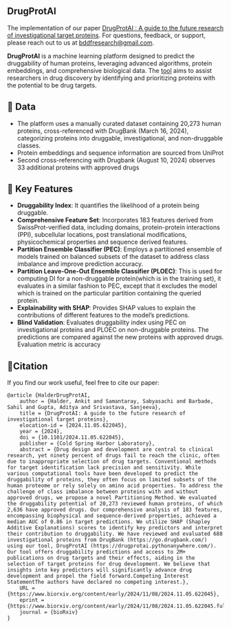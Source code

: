 
## DrugProtAI

The implementation of our paper [DrugProtAI : A guide to the future research of investigational target proteins](https://doi.org/10.1101/2024.11.05.622045). For questions, feedback, or support, please reach out to us at [bddfresearch@gmail.com](mailto:bddfresearch@gmail.com).

**DrugProtAI** is a machine learning platform designed to predict the druggability of human proteins, leveraging advanced algorithms, protein embeddings, and comprehensive biological data. The [tool](https://drugprotai.pythonanywhere.com/) aims to assist researchers in drug discovery by identifying and prioritizing proteins with the potential to be drug targets.

## 📂 Data

- The platform uses a manually curated dataset containing 20,273 human proteins, cross-referenced with DrugBank (March 16, 2024), categorizing proteins into druggable, investigational, and non-druggable classes. 
- Protein embeddings and sequence information are sourced from UniProt
- Second cross-referencing with Drugbank (August 10, 2024) observes 33 additional proteins with approved drugs

## 🌟 Key Features

- **Druggability Index**: It quantifies the likelihood of a protein being druggable.
- **Comprehensive Feature Set**: Incorporates 183 features derived from SwissProt-verified data, including domains, protein-protein interactions (PPI), subcellular locations, post translational modifications, physicochemical properties and sequence derived features.
- **Partition Ensemble Classifier (PEC)**: Employs a partitioned ensemble of models trained on balanced subsets of the dataset to address class imbalance and improve prediction accuracy.
- **Partition Leave-One-Out Ensemble Classifier (PLOEC)**: This is used for computing DI for a non-druggable protein(which is in the training set), it evaluates in a similar fashion to PEC, except that it excludes the model which is trained on the particular partition containing the queried protein.
- **Explainability with SHAP**: Provides SHAP values to explain the contributions of different features to the model’s predictions.
- **Blind Validation**: Evaluates druggability index using PEC on investigational proteins and PLOEC on non-druggable proteins. The predictions are compared against the new proteins with approved drugs. Evaluation metric is accuracy

## 🌲Citation
If you find our work useful, feel free to cite our paper:
```
@article {HalderDrugProtAI,
	author = {Halder, Ankit and Samantaray, Sabyasachi and Barbade, Sahil and Gupta, Aditya and Srivastava, Sanjeeva},
	title = {DrugProtAI: A guide to the future research of investigational target proteins},
	elocation-id = {2024.11.05.622045},
	year = {2024},
	doi = {10.1101/2024.11.05.622045},
	publisher = {Cold Spring Harbor Laboratory},
	abstract = {Drug design and development are central to clinical research, yet ninety percent of drugs fail to reach the clinic, often due to inappropriate selection of drug targets. Conventional methods for target identification lack precision and sensitivity. While various computational tools have been developed to predict the druggability of proteins, they often focus on limited subsets of the human proteome or rely solely on amino acid properties. To address the challenge of class imbalance between proteins with and without approved drugs, we propose a novel Partitioning Method. We evaluated the druggability potential of 20,273 reviewed human proteins, of which 2,636 have approved drugs. Our comprehensive analysis of 183 features, encompassing biophysical and sequence-derived properties, achieved a median AUC of 0.86 in target predictions. We utilize SHAP (Shapley Additive Explanations) scores to identify key predictors and interpret their contribution to druggability. We have reviewed and evaluated 688 investigational proteins from DrugBank (https://go.drugbank.com/) using our tool, DrugProtAI (https://drugprotai.pythonanywhere.com/). Our tool offers druggability predictions and access to 2M+ publications on drug targets and their effects, aiding in the selection of target proteins for drug development. We believe that insights into key predictors will significantly advance drug development and propel the field forward.Competing Interest StatementThe authors have declared no competing interest.},
	URL = {https://www.biorxiv.org/content/early/2024/11/08/2024.11.05.622045},
	eprint = {https://www.biorxiv.org/content/early/2024/11/08/2024.11.05.622045.full.pdf},
	journal = {bioRxiv}
}
```


